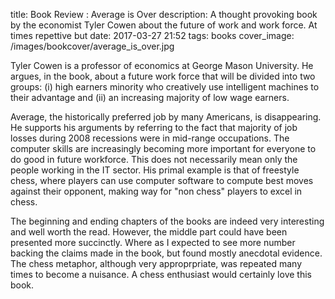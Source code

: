 title: Book Review : Average is Over
description: A thought provoking book by the economist Tyler Cowen about the future of work and work force. At times repettive but 
date: 2017-03-27 21:52
tags: books
cover_image: /images/bookcover/average_is_over.jpg

Tyler Cowen is a professor of economics at George Mason University. He argues, in the book, about a future work force that will be divided into two groups: (i) high earners minority who creatively use
intelligent machines to their advantage and (ii) an increasing majority of low wage earners. 

Average, the historically preferred job by many Americans, is disappearing. He supports his arguments by referring to
the fact that majority of job losses during 2008 recessions were in mid-range occupations. The computer skills are increasingly becoming more important for everyone to do good in future workforce. This does not necessarily mean only the people working in the IT sector.  His primal example is that of freestyle chess, where players can use computer software to compute best moves against their opponent, making way for "non chess" players to excel in chess.

The beginning and ending chapters of the books are indeed very interesting and well worth the read. However, the middle part could have been presented more succinctly. Where as I expected to see more number backing the claims made in the book, but found mostly anecdotal evidence. The chess metaphor, although very approprpriate, was repeated many times to become a nuisance. A chess enthusiast would certainly love this book. 


